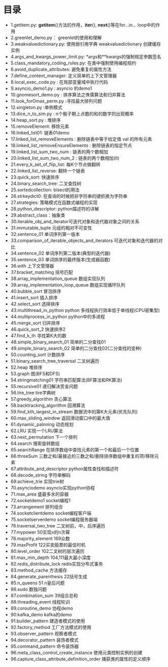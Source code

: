 # 目录

* 1.getitem.py: __getitem__()方法的作用，__iter__(), __next__()等在for...in... loop中的作用
* 2.greenlet_demo.py： greenlet的使用和理解
* 3.weakvaluedictionary.py: 使用弱引用字典 weakvaluedictionary 创建缓存实例
* 4.args_and_kwargs_power_limit.py: *args和**kwargs的强制规定参数签名
* 5.class_mandatory_coding_rules.py:  在类中强制使用编程规约
* 6.avoid_duplicate_attributes: 避免重复的属性方法
* 7.define_context_manager: 定义简单的上下文管理器
* 8.local_exec_code.py : 在局部变量域中执行代码
* 9.asyncio_demo1.py : asyncio 的demo1
* 10.gnomesort_demo.py : 排序算法之侏儒算法和归并算法
* 11.look_forOmax_perm.py :寻找最大排列问题
* 12.singleton.py :单例模式
* 13.dice_n_to_sim.py : n个骰子朝上点数的和的数字的出现概率
* 14.heap_sort.py : 堆排序
* 15.removeElement: 移除元素
* 16.linked_list01: 链表01demo
* 17.linked_list_removeElements : 删除链表中等于给定值 val 的所有元素
* 18.linked_list_removeEnsureElements : 删除链表的指定节点
* 19.linked_list_sum_two_num : 链表的两个数相加
* 20.linked_list_sum_two_num_2 : 链表的两个数相加(II)
* 21.every_k_set_of_flip_list: 每K个节点做翻转
* 22.linked_list_reverse: 翻转一个链表
* 23.quick_sort: 快速排序
* 24.binary_search_tree: 二叉查找树
* 25.sortedcollection: bisect的用法
* 26.strkeydict0: 在查询的时候把非字符串的键抓换为字符串
* 27.strategies: 策略模式在函数式编程的实现
* 28.python_descriptor: python描述符的详解
* 29.abstract_class：抽象类
* 30.iterable_obj_and_iterator可迭代对象和迭代器对象之间的关系
* 31.immutable_tuple 元组的相对不可变性
* 32.sentence_01 单词序列第一版本
* 33.comparison_of_iterable_objects_and_iterators 可迭代对象和迭代器的对比
* 34.sentence_02 单词序列第二版本(典型的迭代器)
* 35.sentence_03 单词排序的最终版本(生成器函数)
* 36.with 上下文管理器
* 37.bracket_matching 括号匹配
* 38.array_implementation_queue 数组实现队列
* 39.array_implementation_loop_queue 数组实现循环队列
* 40.bubble_sort 冒泡排序
* 41.insert_sort 插入排序
* 42.select_sort 选择排序
* 43.multithread_in_python python 多线程执行效率低于单线程(CPU密集型)
* 44.multiprocess_in_python python中的多进程
* 45.merge_sort 归并排序
* 46.quick_sort_2 快速排序2
* 47.find_k_th 寻找第K大的数
* 48.simple_binary_search_01 简单的二分查找01
* 49.simple_binary_search_02 简单的二分查找02(二分查找的变种)
* 50.counting_sort 计数排序
* 51.binary_search_tree_traversal 二叉树遍历
* 52.heap 堆排序
* 53.graph 图(BFS和DFS)
* 54.stringmatching01 字符串匹配算法(BF算法和RK算法)
* 55.recursive01 递归解决赏金问题
* 56.tire_tree tire字典树
* 57.greedy_algorithm 贪心算法
* 58.backtracking_algorithm 回溯算法
* 59.find_kth_largest_in_stream 数据流中的第K大元素(优先队列)
* 60.max_sliding_window 返回滑动窗口中的最大值
* 61.dynamic_palnning 动态规划
* 62.LRU 实现一个LRU算法
* 63.next_permutation 下一个排列
* 64.search 搜索旋转数组
* 65.searchRange 在排序数组中查找元素的第一个和最后一个位置
* 66.threeSum 三数之和/最接近的三数之和/删除排序数组中重复的项/移除元素
* 67.attribute_and_descriptor python属性查找和描述符
* 68.decode_string 字符串解码
* 69.achieve_trie 实现trie树
* 70.asynciodemo asyncio实现python协程
* 71.max_area 盛最多水的容器
* 72.socketdemo1 socket编程1
* 73.arrangement 排列组合
* 74.socketclientdemo socket编程客户端
* 75.socketserverdemo socket编程服务器端
* 76.traversal_two_tree 二叉树前，中，后序遍历
* 77.mypower 50实现x的n次幂
* 78.majority_element 169众数
* 79.maxProfit 122买卖股票的最佳时机
* 80.level_order 102二叉树的层次遍历
* 81.max_min_depth 104,111最大最小深度
* 82.redis_distribute_lock redis实现分布式事务
* 83.method_cache 方法缓存
* 84.generate_parenthesis 22括号生成
* 85.n_queens 51 n皇后问题
* 86.sudo 数独问题
* 87.combination_sum 39组合总和
* 88.threading_event 线程轮训
* 89.coroutine_demo 协程demo
* 90.kafka_demo kafka的demo
* 91.builder_pattern 建造者模式的使用
* 92.factory_method 工厂方法模式的使用
* 93.observer_pattern 观察者模式
* 94.decorator_pattern 装饰者模式
* 95.command_pattern 命令装饰器
* 96.meta_class_control_create_instance 使用元类控制实例的创建
* 96.capture_class_attribute_definition_order 捕获类的属性的定义顺序